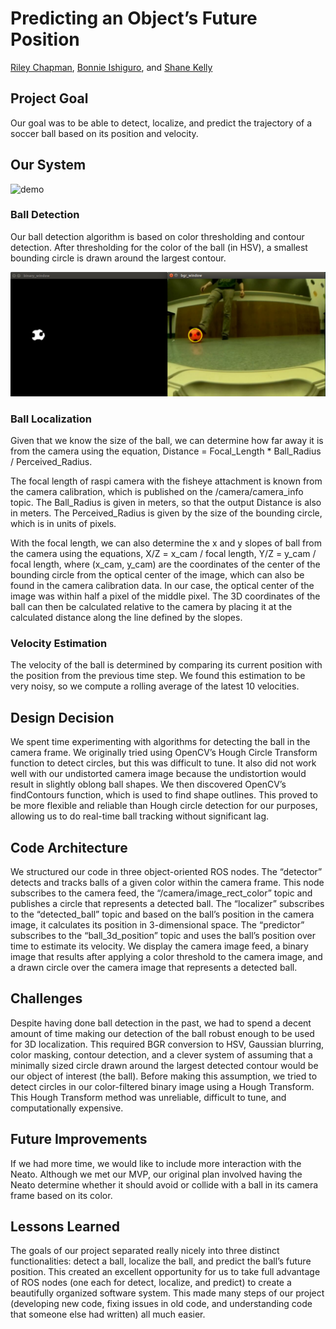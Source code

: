# Predicting an Object’s Future Position

[Riley Chapman](https://github.com/rileychapman), [Bonnie Ishiguro](https://github.com/bishiguro), and [Shane Kelly](https://github.com/shanek21)

## Project Goal
Our goal was to be able to detect, localize, and predict the trajectory of a soccer ball based on its position and velocity.

## Our System

![demo](demo.gif)

### Ball Detection

Our ball detection algorithm is based on color thresholding and contour detection. After thresholding for the color of the ball (in HSV), a smallest bounding circle is drawn around the largest contour.

![ball_detection](ball_detection.png)

### Ball Localization

Given that we know the size of the ball, we can determine how far away it is from the camera using the equation,
    Distance = Focal_Length * Ball_Radius / Perceived_Radius.

The focal length of raspi camera with the fisheye attachment is known from the camera calibration, which is published on the /camera/camera_info topic. The Ball_Radius is given in meters, so that the output Distance is also in meters. The Perceived_Radius is given by the size of the bounding circle, which is in units of pixels.

With the focal length, we can also determine the x and y slopes of ball from the camera using the equations,
        X/Z =  x_cam / focal length,
        Y/Z =  y_cam / focal length,
    where (x_cam, y_cam) are the coordinates of the center of the bounding circle from the optical center of the image, which can also be found in the camera calibration data. In our case, the optical center of the image was within half a pixel of the middle pixel.
    The 3D coordinates of the ball can then be calculated relative to the camera by placing it at the calculated distance along the line defined by the slopes. 

### Velocity Estimation

The velocity of the ball is determined by comparing its current position with the position from the previous time step. We found this estimation to be very noisy, so we compute a rolling average of the latest 10 velocities. 

## Design Decision

We spent time experimenting with algorithms for detecting the ball in the camera frame.  We originally tried using OpenCV’s Hough Circle Transform function to detect circles, but this was difficult to tune.  It also did not work well with our undistorted camera image because the undistortion would result in slightly oblong ball shapes.  We then discovered OpenCV’s findContours function, which is used to find shape outlines.  This proved to be more flexible and reliable than Hough circle detection for our purposes, allowing us to do real-time ball tracking without significant lag.

## Code Architecture

We structured our code in three object-oriented ROS nodes.  The “detector” detects and tracks balls of a given color within the camera frame.  This node subscribes to the camera feed, the “/camera/image_rect_color” topic and publishes a circle that represents a detected ball.  The “localizer” subscribes to the “detected_ball” topic and based on the ball’s position in the camera image, it calculates its position in 3-dimensional space.  The “predictor” subscribes to the “ball_3d_position” topic and uses the ball’s position over time to estimate its velocity.  We display the camera image feed, a binary image that results after applying a color threshold to the camera image, and a drawn circle over the camera image that represents a detected ball.

## Challenges

Despite having done ball detection in the past, we had to spend a decent amount of time making our detection of the ball robust enough to be used for 3D localization. This required BGR conversion to HSV, Gaussian blurring, color masking, contour detection, and a clever system of assuming that a minimally sized circle drawn around the largest detected contour would be our object of interest (the ball). Before making this assumption, we tried to detect circles in our color-filtered binary image using a Hough Transform. This Hough Transform method was unreliable, difficult to tune, and computationally expensive.

## Future Improvements

If we had more time, we would like to include more interaction with the Neato.  Although we met our MVP, our original plan involved having the Neato determine whether it should avoid or collide with a ball in its camera frame based on its color.

## Lessons Learned

The goals of our project separated really nicely into three distinct functionalities: detect a ball, localize the ball, and predict the ball’s future position. This created an excellent opportunity for us to take full advantage of ROS nodes (one each for detect, localize, and predict) to create a beautifully organized software system. This made many steps of our project (developing new code, fixing issues in old code, and understanding code that someone else had written) all much easier.

